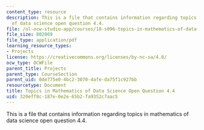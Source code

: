 ```yaml
---
content_type: resource
description: This is a file that contains information regarding topics in mathematics
  of data science open question 4.4.
file: /ol-ocw-studio-app/courses/18-s096-topics-in-mathematics-of-data-science-fall-2015/320eff8c187e0e2e65b2fa9352c7aac5_MIT18_S096F15_Open4.4.pdf
file_size: 802069
file_type: application/pdf
learning_resource_types:
- Projects
license: https://creativecommons.org/licenses/by-nc-sa/4.0/
ocw_type: OCWFile
parent_title: Projects
parent_type: CourseSection
parent_uid: 0de775e0-4bc2-3070-4afe-da75f1c927bb
resourcetype: Document
title: Topics in Mathematics of Data Science Open Question 4.4
uid: 320eff8c-187e-0e2e-65b2-fa9352c7aac5
---
```

This is a file that contains information regarding topics in mathematics of data science open question 4.4.